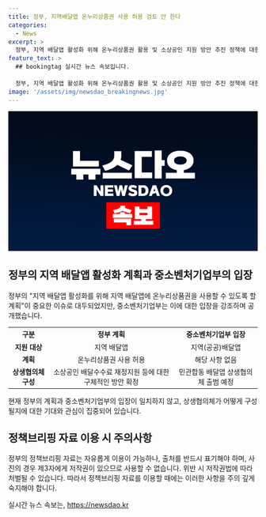 ```yaml
---
title: 정부, 지역배달앱 온누리상품권 사용 허용 검토 안 한다
categories:
  - News
excerpt: >
  정부, 지역 배달앱 활성화 위해 온누리상품권 활용 및 소상공인 지원 방안 추진 정책에 대한 논란이 일고 있습니다. 제하의 기사에는 정부가 온누리상품권을 지역 배달앱에서 사용 가능하게 할 계획이라고 보도했지만, 중소벤처기업부는 해당 내용을 부인하고 있습니다. 민관합동 배달앱 상생협의체를 출범시켜 상생방안을 논의할 예정이라고 하니, 관련 정책에 대한 관심이 높아지고 있습니다.
feature_text: >
  ## bookingtag 실시간 뉴스 속보입니다.

  정부, 지역 배달앱 활성화 위해 온누리상품권 활용 및 소상공인 지원 방안 추진 정책에 대한 논란이 일고 있습니다. 제하의 기사에는 정부가 온누리상품권을 지역 배달앱에서 사용 가능하게 할 계획이라고 보도했지만, 중소벤처기업부는 해당 내용을 부인하고 있습니다. 민관합동 배달앱 상생협의체를 출범시켜 상생방안을 논의할 예정이라고 하니, 관련 정책에 대한 관심이 높아지고 있습니다.
image: '/assets/img/newsdao_breakingnews.jpg'
---
```


<p><img src="/assets/img/newsdao_breakingnews.jpg" alt="bookingtag 속보" /></p>

<h2 data-ke-size="size26">정부의 지역 배달앱 활성화 계획과 중소벤처기업부의 입장</h2>

<p data-ke-size="size16">정부의 "지역 배달앱 활성화를 위해 지역 배달앱에 온누리상품권을 사용할 수 있도록 할 계획"이 중요한 이슈로 대두되었지만, 중소벤처기업부는 이에 대한 입장을 강조하며 공개했습니다.</p>

<table>
<tr>
<th>구분</th>
<th>정부 계획</th>
<th>중소벤처기업부 입장</th>
</tr>
<tr>
<td style="text-align: center; height: 17px;"><b>지원 대상</b></td>
<td style="text-align: center; height: 17px;">지역 배달앱</td>
<td style="text-align: center; height: 17px;">지역(공공)배달앱</td>
</tr>
<tr>
<td style="text-align: center; height: 17px;"><b>계획</b></td>
<td style="text-align: center; height: 17px;">온누리상품권 사용 허용</td>
<td style="text-align: center; height: 17px;">해당 사항 없음</td>
</tr>
<tr>
<td style="text-align: center; height: 17px;"><b>상생협의체 구성</b></td>
<td style="text-align: center; height: 17px;">소상공인 배달수수료 재정지원 등에 대한 구체적인 방안 확정</td>
<td style="text-align: center; height: 17px;">민관합동 배달앱 상생협의체 출범 예정</td>
</tr>
</table>

<p data-ke-size="size16">현재 정부의 계획과 중소벤처기업부의 입장이 일치하지 않고, 상생협의체가 어떻게 구성될지에 대한 기대와 관심이 집중되어 있습니다.</p>

<h2 data-ke-size="size26">정책브리핑 자료 이용 시 주의사항</h2>

<p data-ke-size="size16">정부의 정책브리핑 자료는 자유롭게 이용이 가능하나, 출처를 반드시 표기해야 하며, 사진의 경우 제3자에게 저작권이 있으므로 사용할 수 없습니다. 위반 시 저작권법에 따라 처벌될 수 있습니다. 따라서 정책브리핑 자료를 이용할 때에는 이러한 사항을 주의 깊게 숙지해야 합니다.</p>
실시간 뉴스 속보는, <a href="https://newsdao.kr" rel="dofollow">https://newsdao.kr</a>


